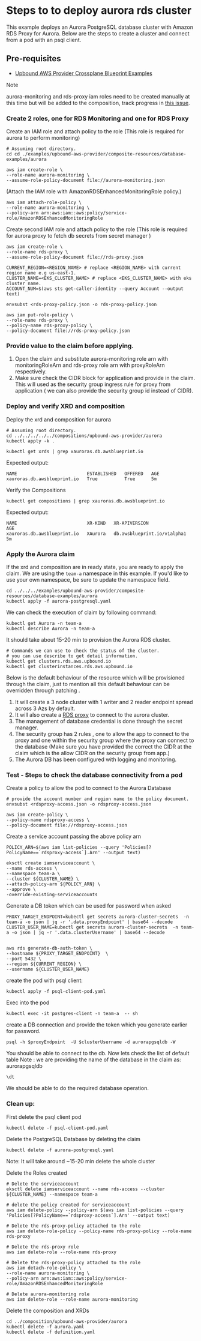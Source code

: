 # Steps to to deploy aurora rds cluster
This example deploys an Aurora PostgreSQL database cluster with Amazon RDS Proxy for Aurora.
Below are the steps to create a cluster and connect from a pod with an psql client.

## Pre-requisites
 - [Upbound AWS Provider Crossplane Blueprint Examples](../../README.md)

> [!NOTE]  
> aurora-monitoring and rds-proxy iam roles need to be created manually at this time but will be added to the composition, track progress in [this issue](https://github.com/awslabs/crossplane-on-eks/issues/144).
### Create 2 roles, one for RDS Monitoring and one for RDS Proxy

Create an IAM role and attach policy to the role (This role is required for aurora to perform monitoring)

```shell
# Assuming root directory.
cd cd ./examples/upbound-aws-provider/composite-resources/database-examples/aurora
```

    
```shell
aws iam create-role \
--role-name aurora-monitoring \
--assume-role-policy-document file://aurora-monitoring.json
 ```
 (Attach the IAM role with AmazonRDSEnhancedMonitoringRole policy.)

```shell
aws iam attach-role-policy \
--role-name aurora-monitoring \
--policy-arn arn:aws:iam::aws:policy/service-role/AmazonRDSEnhancedMonitoringRole
```

Create second IAM role and attach policy to the role (This role is required for aurora proxy to fetch db secrets from secret manager )

```shell
aws iam create-role \
--role-name rds-proxy \
--assume-role-policy-document file://rds-proxy.json
```
 
 ```shell
CURRENT_REGION=<REGION_NAME> # replace <REGION_NAME> with current region name e.g us-east-1.
CLUSTER_NAME=<EKS_CLUSTER_NAME> # replace <EKS_CLUSTER_NAME> with eks cluster name.
ACCOUNT_NUM=$(aws sts get-caller-identity --query Account --output text)
```

```shell
envsubst <rds-proxy-policy.json -o rds-proxy-policy.json

aws iam put-role-policy \
--role-name rds-proxy \
--policy-name rds-proxy-policy \
--policy-document file://rds-proxy-policy.json
```
### Provide value to the claim before applying.
     
 1. Open the claim and substitute aurora-monitoring role arn with monitoringRoleArn and rds-proxy role arn with proxyRoleArn respectively.
 2. Make sure check the CIDR block for application and provide in the claim. This will used as the security group 
    ingress rule for proxy from application ( we can also provide the security group id instead of CIDR).    
    
### Deploy and verify XRD and composition

Deploy the xrd and composition for aurora
```shell
# Assuming root directory.
cd ../../../../../compositions/upbound-aws-provider/aurora
kubectl apply -k .
```

```shell
kubectl get xrds | grep xauroras.db.awsblueprint.io
```

Expected output:

```shell
NAME                          ESTABLISHED   OFFERED   AGE
xauroras.db.awsblueprint.io   True          True      5m
```

Verify the Compositions
    
 ```shell
kubectl get compositions | grep xauroras.db.awsblueprint.io 
```

Expected output:

```shell
NAME                          XR-KIND   XR-APIVERSION                 AGE
xauroras.db.awsblueprint.io   XAurora   db.awsblueprint.io/v1alpha1   5m
```

### Apply the Aurora claim

If the xrd and composition are  in ready state, you are ready to apply the claim. We are using the `team-a` namespace in this example. If you'd like to use your own namespace, be sure to update the namespace field.

 ```shell
cd ../../../examples/upbound-aws-provider/composite-resources/database-examples/aurora
kubectl apply -f aurora-postgresql.yaml
```

We can check the execution of claim by following command:

```shell
kubectl get Aurora -n team-a
kubectl describe Aurora -n team-a
```
It should take about 15-20 min to provision the Aurora RDS cluster.

```shell
# Commands we can use to check the status of the cluster.
# you can use describe to get detail information.
kubectl get clusters.rds.aws.upbound.io
kubectl get clusterinstances.rds.aws.upbound.io
```
Below is the default behaviour of the resource which will be provisioned through the claim, just to mention all this default behaviour can be overridden through patching .

 1. It will create a 3 node cluster with 1 writer and 2 reader endpoint spread across 3 Azs by default.
 2. It will also create a [RDS proxy](https://docs.aws.amazon.com/AmazonRDS/latest/AuroraUserGuide/rds-proxy.html) to connect to the aurora cluster.
 3. The management of database credential is done through the secret manager.
 4. The security group has 2 rules , one to allow the app to connect to the proxy and one within the security group
     where the proxy can connect to the database (Make sure you have provided the correct the CIDR at the claim which is the allow CIDR on the security group from app.)
 5. The Aurora DB has been configured with logging and monitoring.

### Test - Steps to check the database connectivity from a pod
Create a  policy to allow the pod to connect to the Aurora Database
  
```shell
# provide the account number and region name to the policy document.
envsubst <rdsproxy-access.json -o rdsproxy-access.json

aws iam create-policy \
--policy-name rdsproxy-access \
--policy-document file://rdsproxy-access.json
```
Create a service account passing the above policy arn

```shell
POLICY_ARN=$(aws iam list-policies --query 'Policies[?PolicyName==`rdsproxy-access`].Arn' --output text)

eksctl create iamserviceaccount \
--name rds-access \
--namespace team-a \
--cluster ${CLUSTER_NAME} \
--attach-policy-arn ${POLICY_ARN} \
--approve \
-override-existing-serviceaccounts
``` 
Generate a DB token which can be used for password when asked

```shell
PROXY_TARGET_ENDPOINT=kubectl get secrets aurora-cluster-secrets  -n team-a -o json | jq -r '.data.proxyEndpoint' | base64 --decode
CLUSTER_USER_NAME=kubectl get secrets aurora-cluster-secrets  -n team-a -o json | jq -r '.data.clusterUsername' | base64 --decode


aws rds generate-db-auth-token \
--hostname ${PROXY_TARGET_ENDPOINT}  \
--port 5432 \
--region ${CURRENT_REGION} \
--username ${CLUSTER_USER_NAME}
```
create the pod with psql client:

```shell
kubectl apply -f psql-client-pod.yaml
```

Exec into the pod

```shell
kubectl exec -it postgres-client -n team-a  -- sh
```

create a DB connection and provide the token which you generate earlier for password.

```shell
psql -h $proxyEndpoint  -U $clusterUsername -d aurorapgsqldb -W
```
You should be able to connect to the db. Now lets check the list of default table
Note : we are providing the name of the database in the claim as:  aurorapgsqldb

```shell
\dt
```
We should be able to do the required database operation.


### Clean up:

First delete the psql client pod
```shell
kubectl delete -f psql-client-pod.yaml
```
Delete the PostgreSQL Database by deleting the claim
```shell
kubectl delete -f aurora-postgresql.yaml
```
Note: It will take around ~15-20 min delete the whole cluster


Delete the Roles created
```shell
# Delete the serviceaccount
eksctl delete iamserviceaccount --name rds-access --cluster ${CLUSTER_NAME} --namespace team-a

# delete the policy created for serviceaccount
aws iam delete-policy --policy-arn $(aws iam list-policies --query 'Policies[?PolicyName==`rdsproxy-access`].Arn' --output text)

# Delete the rds-proxy-policy attached to the role
aws iam delete-role-policy --policy-name rds-proxy-policy --role-name rds-proxy

# Delete the rds-proxy role
aws iam delete-role --role-name rds-proxy

# Delete the rds-proxy-policy attached to the role
aws iam detach-role-policy \
--role-name aurora-monitoring \
--policy-arn arn:aws:iam::aws:policy/service-role/AmazonRDSEnhancedMonitoringRole

# Delete aurora-monitoring role
aws iam delete-role --role-name aurora-monitoring
``` 

Delete the composition and XRDs
```shell
cd ../composition/upbound-aws-provider/aurora
kubectl delete -f aurora.yaml
kubectl delete -f definition.yaml
```
